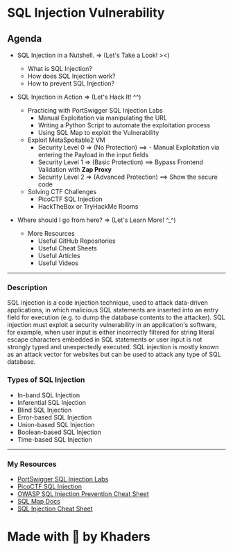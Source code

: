 # SQL Injection Vulnerability

## Agenda

- SQL Injection in a Nutshell. => (Let's Take a Look! ><)

  - What is SQL Injection?
  - How does SQL Injection work?
  - How to prevent SQL Injection?

- SQL Injection in Action => (Let's Hack It! ^^)

  - Practicing with PortSwigger SQL Injection Labs
    - Manual Exploitation via manipulating the URL
    - Writing a Python Script to automate the exploitation process
    - Using SQL Map to exploit the Vulnerability
  - Exploit MetaSpoitable2 VM
    - Security Level 0 => (No Protection) ==> - Manual Exploitation via entering the Payload in the input fields
    - Security Level 1 => (Basic Protection) ==> Bypass Frontend Validation with **Zap Proxy**
    - Security Level 2 => (Advanced Protection) ==> Show the secure code
  - Solving CTF Challenges
    - PicoCTF SQL Injection
    - HackTheBox or TryHackMe Rooms

- Where should I go from here? => (Let's Learn More! ^\_^)
  - More Resources
    - Useful GitHub Repositories
    - Useful Cheat Sheets
    - Useful Articles
    - Useful Videos

---

### Description

SQL injection is a code injection technique, used to attack data-driven applications, in which malicious SQL statements are inserted into an entry field for execution (e.g. to dump the database contents to the attacker). SQL injection must exploit a security vulnerability in an application's software, for example, when user input is either incorrectly filtered for string literal escape characters embedded in SQL statements or user input is not strongly typed and unexpectedly executed. SQL injection is mostly known as an attack vector for websites but can be used to attack any type of SQL database.

### Types of SQL Injection

- In-band SQL Injection
- Inferential SQL Injection
- Blind SQL Injection
- Error-based SQL Injection
- Union-based SQL Injection
- Boolean-based SQL Injection
- Time-based SQL Injection

---

### My Resources

- [PortSwigger SQL Injection Labs](https://portswigger.net/web-security/sql-injection)
- [PicoCTF SQL Injection](https://picoctf.org/practice-questions)
- [OWASP SQL Injection Prevention Cheat Sheet](https://cheatsheetseries.owasp.org/cheatsheets/SQL_Injection_Prevention_Cheat_Sheet.html)
- [SQL Map Docs](https://github.com/sqlmapproject/sqlmap)
- [SQL Injection Cheat Sheet](https://www.netsparker.com/blog/web-security/sql-injection-cheat-sheet/)

# Made with 💚 by Khaders
